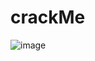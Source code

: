 # crackMe
![image](https://user-images.githubusercontent.com/108580118/191261872-af37f957-7c75-4ec3-aa15-e0bd06e9fee8.png)

